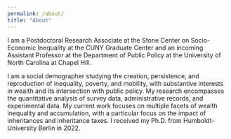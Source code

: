 ```yaml
---
permalink: /about/
title: "About"
---
```


I am a Postdoctoral Research Associate at the Stone Center on Socio-Economic Inequality at the CUNY Graduate Center and an incoming Assistant Professor at the Department of Public Policy at the University of North Carolina at Chapel Hill.

I am a social demographer studying the creation, persistence, and reproduction of inequality, poverty, and mobility, with substantive interests in wealth and its intersection with public policy. My research encompasses the quantitative analysis of survey data, administrative records, and experimental data. My current work focuses on multiple facets of wealth inequality and accumulation, with a particular focus on the impact of inheritances and inheritance taxes. I received my Ph.D. from Humboldt-University Berlin in 2022.
